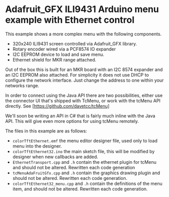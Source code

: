 # Adafruit_GFX ILI9431 Arduino menu example with Ethernet control

 This example shows a more complex menu with the following components.
 
 * 320x240 ILI9431 screen controlled via Adafruit_GFX library.
 * Rotary encoder wired via a PCF8574 IO expander
 * I2C EEPROM device to load and save menu.
 * Ethernet shield for MKR range attached.

Out of the box this is built for an MKR board with an I2C 8574 expander and an I2C EEPROM also attached. For simplicity it does not use DHCP to configure the network interface. Just change the address to one within your networks range.

In order to connect using the Java API there are two possibilities, either use the connector UI that's shipped with TcMenu, or work with the tcMenu API directly. See [https://github.com/davetcc/tcMenu]

We'll soon be writing an API in C# that is fairly much inline with the Java API. This will give even more options for using tcMenu remotely.

The files in this example are as follows:

 * `colorTftEthernet.emf` the menu editor designer file, used only to load menu into the designer.
 * `colorTftEthernet32.ino` the main sketch file, this will be modified by designer when new callbacks are added.
 * `EthernetTransport.cpp` and `.h` contain the ethernet plugin for tcMenu and should not be altered. Rewritten each code generation
 * `tcMenuAdaFruitGfx.cpp` and `.h` contain the graphics drawing plugin and should not be altered. Rewritten each code generation.
 * `colorTftEthernet32_menu.cpp` and `.h` contain the definitions of the menu item, and should not be altered. Rewritten each code generation.
 